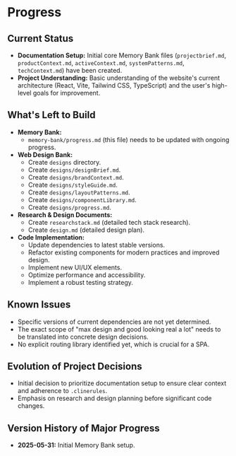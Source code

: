 # Progress

## Current Status
- **Documentation Setup:** Initial core Memory Bank files (`projectbrief.md`, `productContext.md`, `activeContext.md`, `systemPatterns.md`, `techContext.md`) have been created.
- **Project Understanding:** Basic understanding of the website's current architecture (React, Vite, Tailwind CSS, TypeScript) and the user's high-level goals for improvement.

## What's Left to Build
- **Memory Bank:**
    - `memory-bank/progress.md` (this file) needs to be updated with ongoing progress.
- **Web Design Bank:**
    - Create `designs` directory.
    - Create `designs/designBrief.md`.
    - Create `designs/brandContext.md`.
    - Create `designs/styleGuide.md`.
    - Create `designs/layoutPatterns.md`.
    - Create `designs/componentLibrary.md`.
    - Create `designs/progress.md`.
- **Research & Design Documents:**
    - Create `researchstack.md` (detailed tech stack research).
    - Create `design.md` (detailed design plan).
- **Code Implementation:**
    - Update dependencies to latest stable versions.
    - Refactor existing components for modern practices and improved design.
    - Implement new UI/UX elements.
    - Optimize performance and accessibility.
    - Implement a robust testing strategy.

## Known Issues
- Specific versions of current dependencies are not yet determined.
- The exact scope of "max design and good looking real a lot" needs to be translated into concrete design decisions.
- No explicit routing library identified yet, which is crucial for a SPA.

## Evolution of Project Decisions
- Initial decision to prioritize documentation setup to ensure clear context and adherence to `.clinerules`.
- Emphasis on research and design planning before significant code changes.

## Version History of Major Progress
- **2025-05-31:** Initial Memory Bank setup.
